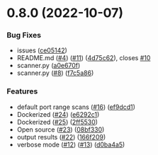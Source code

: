 # 0.8.0 (2022-10-07)


### Bug Fixes

* issues ([ce05142](https://github.com/kabir0x23/port-scanner/commit/ce051421fc47490862e51f52d1718924c404ad66))
* README.md ([#4](https://github.com/kabir0x23/port-scanner/issues/4)) ([#11](https://github.com/kabir0x23/port-scanner/issues/11)) ([4d75c62](https://github.com/kabir0x23/port-scanner/commit/4d75c62ce876c1e28f036e1c369edb4c1169c8b1)), closes [#10](https://github.com/kabir0x23/port-scanner/issues/10)
* scanner.py ([a0e670f](https://github.com/kabir0x23/port-scanner/commit/a0e670f5b4ecc229bfa08546e340d2177e8152f1))
* scanner.py ([#8](https://github.com/kabir0x23/port-scanner/issues/8)) ([f7c5a86](https://github.com/kabir0x23/port-scanner/commit/f7c5a86da71a8210e3e96add2d5d24921729f8c8))


### Features

* default port range scans ([#16](https://github.com/kabir0x23/port-scanner/issues/16)) ([ef9dcd1](https://github.com/kabir0x23/port-scanner/commit/ef9dcd1f7ceb4ff43e92d7f171eed57060369814))
* Dockerized ([#24](https://github.com/kabir0x23/port-scanner/issues/24)) ([e6292c1](https://github.com/kabir0x23/port-scanner/commit/e6292c1caa42b3e73ce26716048ec5096031e411))
* Dockerized ([#25](https://github.com/kabir0x23/port-scanner/issues/25)) ([2ff5530](https://github.com/kabir0x23/port-scanner/commit/2ff553075eb7289472b201df7371f1d158a1a9b0))
* Open source ([#23](https://github.com/kabir0x23/port-scanner/issues/23)) ([08bf330](https://github.com/kabir0x23/port-scanner/commit/08bf3303eff2ab74b4bc95f3f27db22c72210402))
* output results ([#22](https://github.com/kabir0x23/port-scanner/issues/22)) ([166f209](https://github.com/kabir0x23/port-scanner/commit/166f209acfd393a9bf8bb3ff7bafe2e4b732678f))
* verbose mode ([#12](https://github.com/kabir0x23/port-scanner/issues/12)) ([#13](https://github.com/kabir0x23/port-scanner/issues/13)) ([d0ba4a5](https://github.com/kabir0x23/port-scanner/commit/d0ba4a57850d37e5e2978445a09150fd2550643d))



